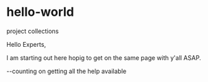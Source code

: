 # hello-world
project collections


Hello Experts,

I am starting out here hopig to get on the same page with y'all ASAP.

--counting on getting all the help available
